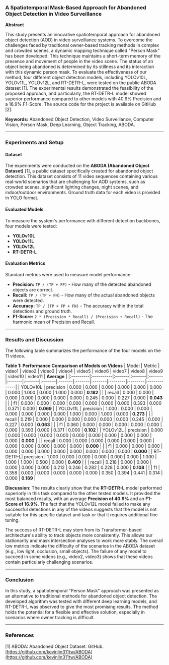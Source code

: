 ### **A Spatiotemporal Mask-Based Approach for Abandoned Object Detection in Video Surveillance**

**Abstract**

This study presents an innovative spatiotemporal approach for abandoned object detection (AOD) in video surveillance systems. To overcome the challenges faced by traditional owner-based tracking methods in complex and crowded scenes, a dynamic mapping technique called "Person Mask" has been developed. This technique maintains a short-term memory of the presence and movement of people in the video scene. The status of an object being abandoned is determined by its stillness and its interaction with this dynamic person mask. To evaluate the effectiveness of our method, four different object detection models, including YOLOv10L, YOLOv11L, YOLOv12L, and RT-DETR-L, were tested on the public ABODA dataset [1]. The experimental results demonstrated the feasibility of the proposed approach, and particularly, the RT-DETR-L model showed superior performance compared to other models with 40.9% Precision and a 16.9% F1-Score. The source code for the project is available on GitHub [2].

**Keywords:** Abandoned Object Detection, Video Surveillance, Computer Vision, Person Mask, Deep Learning, Object Tracking, ABODA.

---

### **Experiments and Setup**

#### **Dataset**
The experiments were conducted on the **ABODA (Abandoned Object Dataset)** [1], a public dataset specifically created for abandoned object detection. This dataset consists of 11 video sequences containing various real-world scenarios that are challenging for AOD systems, such as crowded scenes, significant lighting changes, night scenes, and indoor/outdoor environments. Ground truth data for each video is provided in YOLO format.

#### **Evaluated Models**
To measure the system's performance with different detection backbones, four models were tested:
-   **YOLOv10L**
-   **YOLOv11L**
-   **YOLOv12L**
-   **RT-DETR-L**

#### **Evaluation Metrics**
Standard metrics were used to measure model performance:
-   **Precision:** `TP / (TP + FP)` - How many of the detected abandoned objects are correct.
-   **Recall:** `TP / (TP + FN)` - How many of the actual abandoned objects were detected.
-   **Accuracy:** `TP / (TP + FP + FN)` - The accuracy within the total detections and ground truth.
-   **F1-Score:** `2 * (Precision * Recall) / (Precision + Recall)` - The harmonic mean of Precision and Recall.

---

### **Results and Discussion**

The following table summarizes the performance of the four models on the 11 videos.

**Table 1: Performance Comparison of Models on Videos**
| Model    | Metric    | video1 | video2 | video3 | video4 | video5 | video6 | video7 | video8 | video9 | video10 | video11 | **Average** |
|:---------|:----------|:-------|:-------|:-------|:-------|:-------|:-------|:-------|:-------|:-------|:--------|:--------|:-------------|
| YOLOv10L | precision | 0.000  | 0.000  | 0.000  | 0.000  | 0.000  | 0.000  | 0.000  | 1.000  | 0.000  | 1.000   | 0.000   | **0.182**    |
|          | recall    | 0.000  | 0.000  | 0.000  | 0.000  | 0.000  | 0.000  | 0.000  | 0.245  | 0.000  | 0.227   | 0.000   | **0.043**    |
|          | f1        | 0.000  | 0.000  | 0.000  | 0.000  | 0.000  | 0.000  | 0.000  | 0.393  | 0.000  | 0.371   | 0.000   | **0.069**    |
| YOLOv11L | precision | 1.000  | 0.000  | 0.000  | 0.000  | 0.000  | 0.000  | 0.000  | 1.000  | 0.000  | 1.000   | 0.000   | **0.273**    |
|          | recall    | 0.219  | 0.000  | 0.000  | 0.000  | 0.000  | 0.000  | 0.000  | 0.245  | 0.000  | 0.227   | 0.000   | **0.063**    |
|          | f1        | 0.360  | 0.000  | 0.000  | 0.000  | 0.000  | 0.000  | 0.000  | 0.393  | 0.000  | 0.371   | 0.000   | **0.102**    |
| YOLOv12L | precision | 0.000  | 0.000  | 0.000  | 0.000  | 0.000  | 0.000  | 0.000  | 0.000  | 0.000  | 0.000   | 0.000   | **0.000**    |
|          | recall    | 0.000  | 0.000  | 0.000  | 0.000  | 0.000  | 0.000  | 0.000  | 0.000  | 0.000  | 0.000   | 0.000   | **0.000**    |
|          | f1        | 0.000  | 0.000  | 0.000  | 0.000  | 0.000  | 0.000  | 0.000  | 0.000  | 0.000  | 0.000   | 0.000   | **0.000**    |
| RT-DETR-L| precision | 1.000  | 0.000  | 0.000  | 0.000  | 0.000  | 0.000  | 1.000  | 1.000  | 1.000  | 0.500   | 0.000   | **0.409**    |
|          | recall    | 0.218  | 0.000  | 0.000  | 0.000  | 0.000  | 0.000  | 0.212  | 0.246  | 0.282  | 0.228   | 0.000   | **0.108**    |
|          | f1        | 0.358  | 0.000  | 0.000  | 0.000  | 0.000  | 0.000  | 0.350  | 0.394  | 0.441  | 0.314   | 0.000   | **0.169**    |

**Discussion:**
The results clearly show that the **RT-DETR-L** model performed superiorly in this task compared to the other tested models. It provided the most balanced results, with an average **Precision of 40.9%** and an **F1-Score of 16.9%**. The fact that the YOLOv12L model failed to make any successful detections in any of the videos suggests that the model is not suitable for this specific dataset and task or that it requires additional fine-tuning.

The success of RT-DETR-L may stem from its Transformer-based architecture's ability to track objects more consistently. This allows our stationarity and mask intersection analyses to work more stably. The overall low metrics indicate the difficulty of the scenarios in the ABODA dataset (e.g., low light, occlusion, small objects). The failure of any model to succeed in some videos (e.g., video2, video3) shows that these videos contain particularly challenging scenarios.

---

### **Conclusion**

In this study, a spatiotemporal "Person Mask" approach was presented as an alternative to traditional methods for abandoned object detection. The developed algorithm was tested with different deep learning models, and RT-DETR-L was observed to give the most promising results. The method holds the potential for a flexible and effective solution, especially in scenarios where owner tracking is difficult.

---

### **References**

[1] ABODA: Abandoned Object Dataset. GitHub. [https://github.com/kevinlin311tw/ABODA](https://github.com/kevinlin311tw/ABODA)
